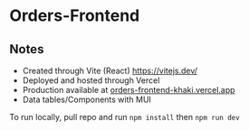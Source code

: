# Orders-Frontend

## Notes

- Created through Vite (React) https://vitejs.dev/
- Deployed and hosted through Vercel
- Production available at [orders-frontend-khaki.vercel.app](orders-frontend-khaki.vercel.app)
- Data tables/Components with MUI


To run locally, pull repo and run `npm install` then `npm run dev`
